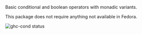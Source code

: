 Basic conditional and boolean operators with monadic variants.

This package does not require anything not available in Fedora.

![ghc-cond status](https://copr.fedorainfracloud.org/coprs/dshea/bdcs-haskell-deps/package/ghc-cond/status_image/last_build.png)
